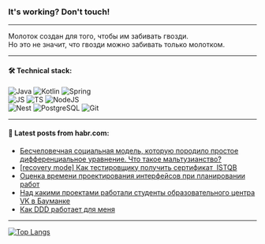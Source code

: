 ### It's working? Don't touch!

---
Молоток создан для того, чтобы им забивать гвозди. <br>
Но это не значит, что гвозди можно забивать только молотком.

---

#### 🛠️ Technical stack:

![Java](https://img.shields.io/badge/Java-informational?logo=Oracle&style=flat&logoColor=white&color=FF4500)
![Kotlin](https://img.shields.io/badge/Kotlin-informational?logo=Kotlin&style=flat&logoColor=white&color=774D97)
![Spring](https://img.shields.io/badge/SpringBoot-informational?logo=SpringBoot&style=flat&logoColor=white&color=6DB33F) <br>
![JS](https://img.shields.io/badge/JS-informational?logo=javaScript&style=flat&logoColor=black&color=F7Df1E)
![TS](https://img.shields.io/badge/TypeScript-informational?logo=typeScript&style=flat&logoColor=black&color=0667A8)
![NodeJS](https://img.shields.io/badge/NodeJS-informational?logo=node.js&style=flat&logoColor=white&color=70A760) <br>
![Nest](https://img.shields.io/badge/NestJS-informational?logo=NestJS&style=flat&logoColor=white&color=E0234E)
![PostgreSQL](https://img.shields.io/badge/PostgreSQL-informational?logo=PostgreSQL&style=flat&logoColor=white&color=DAA520)
![Git](https://img.shields.io/badge/Git-informational?logo=git&style=flat&logoColor=white&color=778899)

___

#### 💬 Latest posts from habr.com:

<!-- BLOG-POST-LIST:START -->
- [Бесчеловечная социальная модель, которую породило простое дифференциальное уравнение. Что такое мальтузианство?](https://habr.com/ru/companies/itglobalcom/articles/754328/?utm_source=habrahabr&utm_medium=rss&utm_campaign=754328)
- [[recovery mode] Как тестировщику получить сертификат  ISTQB](https://habr.com/ru/articles/754418/?utm_source=habrahabr&utm_medium=rss&utm_campaign=754418)
- [Оценка времени проектирования интерфейсов при планировании работ](https://habr.com/ru/articles/754290/?utm_source=habrahabr&utm_medium=rss&utm_campaign=754290)
- [Над какими проектами работали студенты образовательного центра VK в Бауманке](https://habr.com/ru/companies/vk/articles/753738/?utm_source=habrahabr&utm_medium=rss&utm_campaign=753738)
- [Как DDD работает для меня](https://habr.com/ru/companies/tinkoff/articles/753864/?utm_source=habrahabr&utm_medium=rss&utm_campaign=753864)
<!-- BLOG-POST-LIST:END -->

---
[![Top Langs](https://github-readme-stats-git-master-advtsetting-gmailcom.vercel.app/api/top-langs/?username=zloylis&langs_count=10&hide_title=false&title_color=e6edf3&size_weight=0.5&count_weight=0.5&layout=compact&hide_border=true&theme=dracula)](https://github.com/zloylis)

<!-- ![GitHub stats](https://github-readme-stats-git-master-advtsetting-gmailcom.vercel.app/api?username=zloylis&show_icons=true&hide_border=true&theme=dracula&hide_title=true&include_all_commits=true&count_private=true&hide=contribs&hide_rank=true) -->
